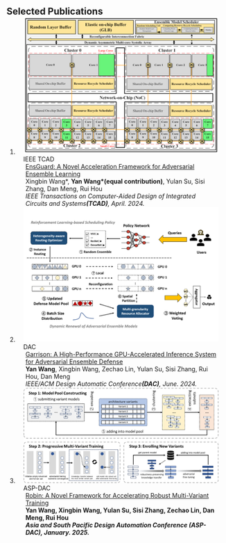<h2 id="publications" style="margin: 2px 0px -15px;">Selected Publications</h2>

<div class="publications">
<ol class="bibliography">


<li>
<div class="pub-row">

  <div class="col-sm-3 abbr" style="position: relative;padding-right: 15px;padding-left: 15px;">
    <img src="assets/img/EnsGuard.png" class="teaser img-fluid z-depth-1">
    <abbr class="badge">IEEE TCAD</abbr>
  </div>

  <div class="col-sm-9" style="position: relative;padding-right: 15px;padding-left: 20px;">
    <div class="title"><a href="https://ieeexplore.ieee.org/document/10502340">EnsGuard: A Novel Acceleration Framework for Adversarial Ensemble Learning</a></div>
    <div class="author">Xingbin Wang*, <strong>Yan Wang*(equal contribution)</strong>, Yulan Su, Sisi Zhang, Dan Meng, Rui Hou</div>
    <div class="periodical"><em>IEEE Transactions on Computer-Aided Design of Integrated Circuits and Systems<strong>(TCAD)</strong>, April. 2024.</em></div>
  </div>
</div>
</li>


<li>
<div class="pub-row">

  <div class="col-sm-3 abbr" style="position: relative;padding-right: 15px;padding-left: 15px;">
    <img src="assets/img/Garrison.png" class="teaser img-fluid z-depth-1">
    <abbr class="badge">DAC</abbr>
  </div>

  <div class="col-sm-9" style="position: relative;padding-right: 15px;padding-left: 20px;">
    <div class="title"><a href="https://dl.acm.org/doi/10.1145/3649329.3654810">Garrison: A High-Performance GPU-Accelerated Inference System for Adversarial Ensemble Defense</a></div>
    <div class="author"><strong>Yan Wang</strong>, Xingbin Wang, Zechao Lin, Yulan Su, Sisi Zhang, Rui Hou, Dan Meng</div>
    <div class="periodical"><em>IEEE/ACM Design Automatic Conference<strong>(DAC)</strong>, June. 2024.</em></div>
  </div>
</div>
</li>

<!-- 
<li>
</li> -->

<li>
<div class="pub-row">

  <div class="col-sm-3 abbr" style="position: relative;padding-right: 15px;padding-left: 15px;">
    <img src="assets/img/Robin.png" class="teaser img-fluid z-depth-1">
    <abbr class="badge">ASP-DAC</abbr>
  </div>

  <div class="col-sm-9" style="position: relative;padding-right: 15px;padding-left: 20px;">
    <div class="title"><a href="https://tsys.jp/aspdac/2025/program/program_abst.html#7E-1">Robin: A Novel Framework for Accelerating Robust Multi-Variant Training</a></div>
    <div class="author"><strong>Yan Wang<strong>, Xingbin Wang, Yulan Su, Sisi Zhang, Zechao Lin, Dan Meng, Rui Hou</div>
    <div class="periodical"><em>Asia and South Pacific Design Automation Conference (ASP-DAC), January. 2025.</em></div>
  </div>
</div>
</li>

</ol>
</div>
